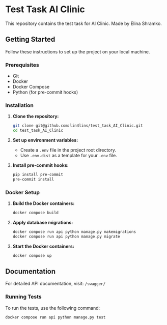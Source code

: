 # Test Task AI Clinic

This repository contains the test task for AI Clinic. Made by Elina Shramko.

## Getting Started

Follow these instructions to set up the project on your local machine.

### Prerequisites

- Git
- Docker
- Docker Compose
- Python (for pre-commit hooks)

### Installation

1. **Clone the repository:**

    ```bash
    git clone git@github.com:lin4lins/test_task_AI_Clinic.git
    cd test_task_AI_Clinic
    ```

2. **Set up environment variables:**

    - Create a `.env` file in the project root directory.
    - Use `.env.dist` as a template for your `.env` file.

3. **Install pre-commit hooks:**

    ```bash
    pip install pre-commit
    pre-commit install
    ```

### Docker Setup

1. **Build the Docker containers:**

    ```bash
    docker compose build
    ```

2. **Apply database migrations:**

    ```bash
    docker compose run api python manage.py makemigrations
    docker compose run api python manage.py migrate
    ```

3. **Start the Docker containers:**

    ```bash
    docker compose up
    ```

## Documentation

For detailed API documentation, visit: `/swagger/`


### Running Tests

To run the tests, use the following command:

```bash
docker compose run api python manage.py test

